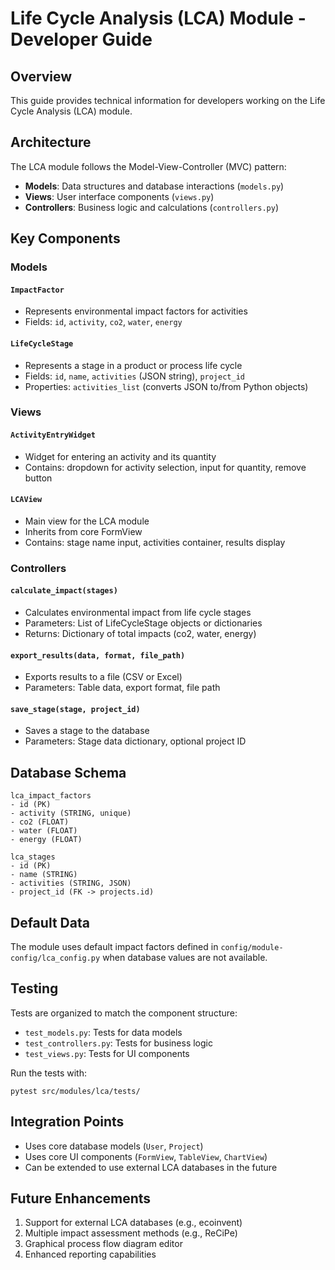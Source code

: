 # Life Cycle Analysis (LCA) Module - Developer Guide

## Overview

This guide provides technical information for developers working on the Life Cycle Analysis (LCA) module.

## Architecture

The LCA module follows the Model-View-Controller (MVC) pattern:

- **Models**: Data structures and database interactions (`models.py`)
- **Views**: User interface components (`views.py`)
- **Controllers**: Business logic and calculations (`controllers.py`)

## Key Components

### Models

#### `ImpactFactor`
- Represents environmental impact factors for activities
- Fields: `id`, `activity`, `co2`, `water`, `energy`

#### `LifeCycleStage`
- Represents a stage in a product or process life cycle
- Fields: `id`, `name`, `activities` (JSON string), `project_id`
- Properties: `activities_list` (converts JSON to/from Python objects)

### Views

#### `ActivityEntryWidget`
- Widget for entering an activity and its quantity
- Contains: dropdown for activity selection, input for quantity, remove button

#### `LCAView`
- Main view for the LCA module
- Inherits from core FormView
- Contains: stage name input, activities container, results display

### Controllers

#### `calculate_impact(stages)`
- Calculates environmental impact from life cycle stages
- Parameters: List of LifeCycleStage objects or dictionaries
- Returns: Dictionary of total impacts (co2, water, energy)

#### `export_results(data, format, file_path)`
- Exports results to a file (CSV or Excel)
- Parameters: Table data, export format, file path

#### `save_stage(stage, project_id)`
- Saves a stage to the database
- Parameters: Stage data dictionary, optional project ID

## Database Schema

```
lca_impact_factors
- id (PK)
- activity (STRING, unique)
- co2 (FLOAT)
- water (FLOAT)
- energy (FLOAT)

lca_stages
- id (PK)
- name (STRING)
- activities (STRING, JSON)
- project_id (FK -> projects.id)
```

## Default Data

The module uses default impact factors defined in `config/module-config/lca_config.py` when database values are not available.

## Testing

Tests are organized to match the component structure:

- `test_models.py`: Tests for data models
- `test_controllers.py`: Tests for business logic
- `test_views.py`: Tests for UI components

Run the tests with:
```
pytest src/modules/lca/tests/
```

## Integration Points

- Uses core database models (`User`, `Project`)
- Uses core UI components (`FormView`, `TableView`, `ChartView`)
- Can be extended to use external LCA databases in the future

## Future Enhancements

1. Support for external LCA databases (e.g., ecoinvent)
2. Multiple impact assessment methods (e.g., ReCiPe)
3. Graphical process flow diagram editor
4. Enhanced reporting capabilities